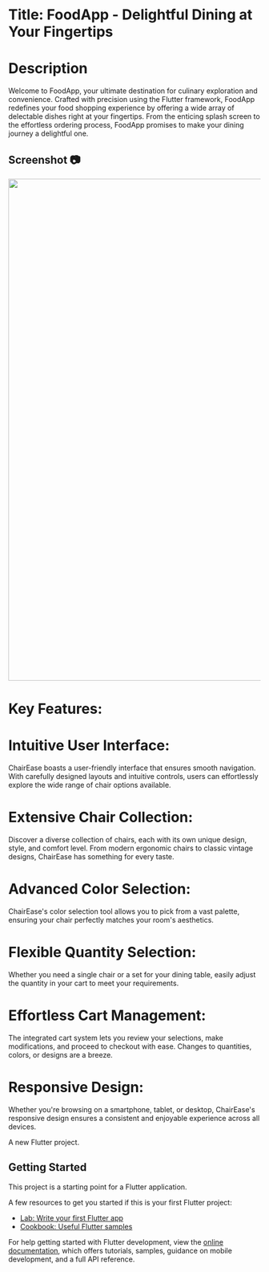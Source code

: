 # Title: FoodApp - Delightful Dining at Your Fingertips

# Description
Welcome to FoodApp, your ultimate destination for culinary exploration and convenience. Crafted with precision using the Flutter framework, FoodApp redefines your food shopping experience by offering a wide array of delectable dishes right at your fingertips. From the enticing splash screen to the effortless ordering process, FoodApp promises to make your dining journey a delightful one.
## Screenshot 📷
<img src="dig.PNG" width=1000px/>  

# Key Features:

# Intuitive User Interface:
ChairEase boasts a user-friendly interface that ensures smooth navigation. With carefully designed layouts and intuitive controls, users can effortlessly explore the wide range of chair options available.
# Extensive Chair Collection:
Discover a diverse collection of chairs, each with its own unique design, style, and comfort level. From modern ergonomic chairs to classic vintage designs, ChairEase has something for every taste.
# Advanced Color Selection:
ChairEase's color selection tool allows you to pick from a vast palette, ensuring your chair perfectly matches your room's aesthetics.
# Flexible Quantity Selection:
Whether you need a single chair or a set for your dining table, easily adjust the quantity in your cart to meet your requirements.
# Effortless Cart Management:
The integrated cart system lets you review your selections, make modifications, and proceed to checkout with ease. Changes to quantities, colors, or designs are a breeze.
# Responsive Design:
Whether you're browsing on a smartphone, tablet, or desktop, ChairEase's responsive design ensures a consistent and enjoyable experience across all devices.

A new Flutter project.

## Getting Started

This project is a starting point for a Flutter application.

A few resources to get you started if this is your first Flutter project:

- [Lab: Write your first Flutter app](https://docs.flutter.dev/get-started/codelab)
- [Cookbook: Useful Flutter samples](https://docs.flutter.dev/cookbook)

For help getting started with Flutter development, view the
[online documentation](https://docs.flutter.dev/), which offers tutorials,
samples, guidance on mobile development, and a full API reference.
